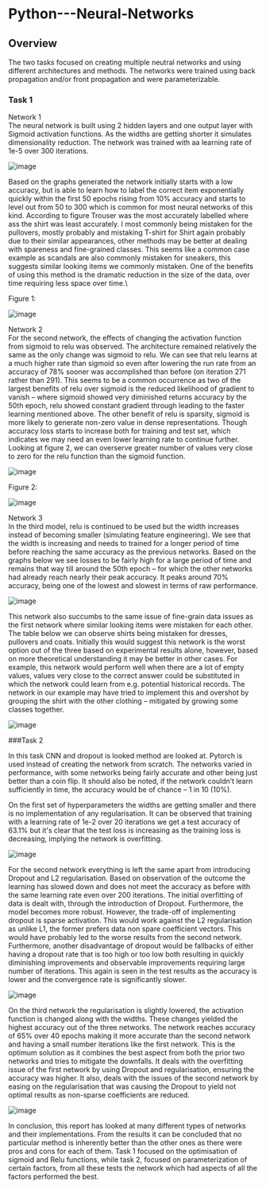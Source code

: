 # Python---Neural-Networks

## Overview
The two tasks focused on creating multiple neutral networks and using different architectures and methods. The networks were trained using back propagation and/or front propagation and were parameterizable.

### Task 1
Network 1\
The neural network is built using 2 hidden layers and one output layer with Sigmoid activation functions. As the widths are getting shorter it simulates dimensionality reduction. The network was trained with aa learning rate of 1e-5 over 300 iterations.

![image](https://user-images.githubusercontent.com/76526590/192114590-df68bb0a-55ce-4892-93b6-50171bf4861a.png)

Based on the graphs generated the network initially starts with a low accuracy, but is able to learn how to label the correct item exponentially quickly within the first 50 epochs rising from 10% accuracy and starts to level out from 50 to 300 which is common for most neural networks of this kind. According to figure Trouser was the most accurately labelled where ass the shirt was least accurately. I most commonly being mistaken for the pullovers, mostly probably and mistaking T-shirt for Shirt again probably due to their similar appearances, other methods may be better at dealing with spareness and fine-grained classes. This seems like a common case example as scandals are also commonly mistaken for sneakers, this suggests similar looking items we commonly mistaken. One of the benefits of using this method is the dramatic reduction in the size of the data, over time requiring less space over time.\

Figure 1:

![image](https://user-images.githubusercontent.com/76526590/192114622-736db3cf-7a8a-432c-965d-4d958ee8a0b4.png)

Network 2\
For the second network, the effects of changing the activation function from sigmoid to relu was observed. The architecture remained relatively the same as the only change was sigmoid to relu. We can see that relu learns at a much higher rate than sigmoid so even after lowering the run rate from an accuracy of 78% sooner was accomplished than before (on iteration 271 rather than 291). This seems to be a common occurrence as two of the largest benefits of relu over sigmoid is the reduced likelihood of gradient to vanish – where sigmoid showed very diminished returns accuracy by the 50th epoch, relu showed constant gradient through leading to the faster learning mentioned above. The other benefit of relu is sparsity, sigmoid is more likely to generate non-zero value in dense representations. Though accuracy loss starts to increase both for training and test set, which indicates we may need an even lower learning rate to continue further. Looking at figure 2, we can overserve greater number of values very close to zero for the relu function than the sigmoid function.

![image](https://user-images.githubusercontent.com/76526590/192114956-b4560033-66ed-454a-8c4e-91332f3103a7.png)

Figure 2:

![image](https://user-images.githubusercontent.com/76526590/192114963-8fae04eb-008b-4f9d-846d-a5ed459d6c34.png)

Network 3\
In the third model, relu is continued to be used but the width increases instead of becoming smaller (simulating feature engineering). We see that the width is increasing and needs to trained for a longer period of time before reaching the same accuracy as the previous networks. Based on the graphs below we see losses to be fairly high for a large period of time and remains that way till around the 50th epoch – for which the other networks had already reach nearly their peak accuracy. It peaks around 70% accuracy, being one of the lowest and slowest in terms of raw performance.

![image](https://user-images.githubusercontent.com/76526590/192114984-3b2d5184-a09c-476b-ab9a-78f7368636dc.png)

This network also succumbs to the same issue of fine-grain data issues as the first network where similar looking items were mistaken for each other. The table below we can observe shirts being mistaken for dresses, pullovers and coats. Initially this would suggest this network is the worst option out of the three based on experimental results alone, however, based on more theoretical understanding it may be better in other cases. For example, this network would perform well when there are a lot of empty values, values very close to the correct answer could be substituted in which the network could learn from e.g. potential historical records. The network in our example may have tried to implement this and overshot by grouping the shirt with the other clothing – mitigated by growing some classes together.

![image](https://user-images.githubusercontent.com/76526590/192114989-b97effb1-e02a-4ffd-91cb-9f583aaa1a80.png)

###Task 2

In this task CNN and dropout is looked method are looked at. Pytorch is used instead of creating the network from scratch. The networks varied in performance, with some networks being fairly accurate and other being just better than a coin flip. It should also be noted, if the network couldn’t learn sufficiently in time, the accuracy would be of chance – 1 in 10 (10%).

On the first set of hyperparameters the widths are getting smaller and there is no implementation of any regularisation. It can be observed that training with a learning rate of 1e-2 over 20 iterations we get a test accuracy of 63.1% but it's clear that the test loss is increasing as the training loss is decreasing, implying the network is overfitting.

![image](https://user-images.githubusercontent.com/76526590/192115016-89303c84-3239-439b-aac0-458cc1ca55e4.png)

For the second network everything is left the same apart from introducing Dropout and L2 regularisation. Based on observation of the outcome the learning has slowed down and does not meet the accuracy as before with the same learning rate even over 200 iterations. The initial overfitting of data is dealt with, through the introduction of Dropout. Furthermore, the model becomes more robust. However, the trade-off of implementing dropout is sparse activation. This would work against the L2 regularisation as unlike L1, the former prefers data non spare coefficient vectors. This would have probably led to the worse results from the second network. Furthermore, another disadvantage of dropout would be fallbacks of either having a dropout rate that is too high or too low both resulting in quickly diminishing improvements and observable improvements requiring large number of iterations. This again is seen in the test results as the accuracy is lower and the convergence rate is significantly slower.

![image](https://user-images.githubusercontent.com/76526590/192115023-ad036c1f-47ed-44e1-822b-15ba1b69f339.png)

On the third network the regularisation is slightly lowered, the activation function is changed along with the widths. These changes yielded the highest accuracy out of the three networks. The network reaches accuracy of 65% over 40 epochs making it more accurate than the second network and having a small number iterations like the first network. This is the optimum solution as it combines the best aspect from both the prior two networks and tries to mitigate the downfalls. It deals with the overfitting issue of the first network by using Dropout and regularisation, ensuring the accuracy was higher. It also, deals with the issues of the second network by easing on the regularisation that was causing the Dropout to yield not optimal results as non-sparse coefficients are reduced.

![image](https://user-images.githubusercontent.com/76526590/192115029-94f2f8f8-89bc-4ba0-8da1-746732c741ed.png)

In conclusion, this report has looked at many different types of networks and their implementations. From the results it can be concluded that no particular method is inherently better than the other ones as there were pros and cons for each of them. Task 1 focused on the optimisation of sigmoid and Relu functions, while task 2, focused on parameterization of certain factors, from all these tests the network which had aspects of all the factors performed the best.
